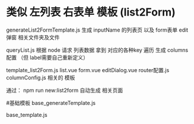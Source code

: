 # 类似 左列表 右表单 模板 (list2Form)
generateList2FormTemplate.js  生成 inputName 的列表页 以及 form表单 edit 弹窗 相关文件夹及文件

queryList.js 根据 node 请求 列表数据 拿到 对应的各种key 遍历 生成 columns 配置 （但 label需要自己重新定义）

template_list2Form.js list.vue form.vue editDialog.vue  router配置.js columnConfig.js 相关的 模板

通过： npm run new:list2form 自动生成 相关页面

#基础模板
base_generateTemplate.js

base_template.js